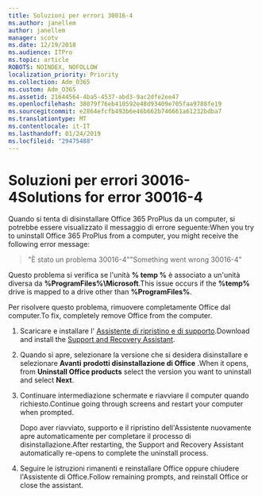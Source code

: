 ```yaml
---
title: Soluzioni per errori 30016-4
ms.author: janellem
author: janellem
manager: scotv
ms.date: 12/19/2018
ms.audience: ITPro
ms.topic: article
ROBOTS: NOINDEX, NOFOLLOW
localization_priority: Priority
ms.collection: Adm_O365
ms.custom: Adm_O365
ms.assetid: 21644564-4ba5-4537-abd3-9ac2dfe2ee47
ms.openlocfilehash: 38079f76eb410592e48d93409e705faa9788fe19
ms.sourcegitcommit: e2864efcfb493b6e46b662b746661a61232bdba7
ms.translationtype: MT
ms.contentlocale: it-IT
ms.lasthandoff: 01/24/2019
ms.locfileid: "29475488"
---
```

# <a name="solutions-for-error-30016-4"></a><span data-ttu-id="5afaa-102">Soluzioni per errori 30016-4</span><span class="sxs-lookup"><span data-stu-id="5afaa-102">Solutions for error 30016-4</span></span>

<span data-ttu-id="5afaa-103">Quando si tenta di disinstallare Office 365 ProPlus da un computer, si potrebbe essere visualizzato il messaggio di errore seguente:</span><span class="sxs-lookup"><span data-stu-id="5afaa-103">When you try to uninstall Office 365 ProPlus from a computer, you might receive the following error message:</span></span>
  
> <span data-ttu-id="5afaa-104">"È stato un problema 30016-4"</span><span class="sxs-lookup"><span data-stu-id="5afaa-104">"Something went wrong 30016-4"</span></span>
    
<span data-ttu-id="5afaa-105">Questo problema si verifica se l'unità **% temp %** è associato a un'unità diversa da **%ProgramFiles%\Microsoft**.</span><span class="sxs-lookup"><span data-stu-id="5afaa-105">This issue occurs if the **%temp%** drive is mapped to a drive other than **%ProgramFiles%**.</span></span> 
  
<span data-ttu-id="5afaa-106">Per risolvere questo problema, rimuovere completamente Office dal computer.</span><span class="sxs-lookup"><span data-stu-id="5afaa-106">To fix, completely remove Office from the computer.</span></span>
  
1. <span data-ttu-id="5afaa-107">Scaricare e installare l' [Assistente di ripristino e di supporto](https://aka.ms/SARA-OfficeUninstall-Alchemy).</span><span class="sxs-lookup"><span data-stu-id="5afaa-107">Download and install the [Support and Recovery Assistant](https://aka.ms/SARA-OfficeUninstall-Alchemy).</span></span>
    
2. <span data-ttu-id="5afaa-108">Quando si apre, selezionare la versione che si desidera disinstallare e selezionare **Avanti** **prodotti disinstallazione di Office** .</span><span class="sxs-lookup"><span data-stu-id="5afaa-108">When it opens, from **Uninstall Office products** select the version you want to uninstall and select **Next**.</span></span> 
    
3. <span data-ttu-id="5afaa-109">Continuare intermediazione schermate e riavviare il computer quando richiesto.</span><span class="sxs-lookup"><span data-stu-id="5afaa-109">Continue going through screens and restart your computer when prompted.</span></span>
    
    <span data-ttu-id="5afaa-110">Dopo aver riavviato, supporto e il ripristino dell'Assistente nuovamente apre automaticamente per completare il processo di disinstallazione.</span><span class="sxs-lookup"><span data-stu-id="5afaa-110">After restarting, the Support and Recovery Assistant automatically re-opens to complete the uninstall process.</span></span>
    
4. <span data-ttu-id="5afaa-111">Seguire le istruzioni rimanenti e reinstallare Office oppure chiudere l'Assistente di Office.</span><span class="sxs-lookup"><span data-stu-id="5afaa-111">Follow remaining prompts, and reinstall Office or close the assistant.</span></span>
    

